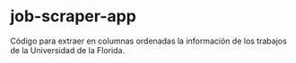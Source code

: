 # job-scraper-app
Código para extraer en columnas ordenadas la información de los trabajos de la Universidad de la Florida.
